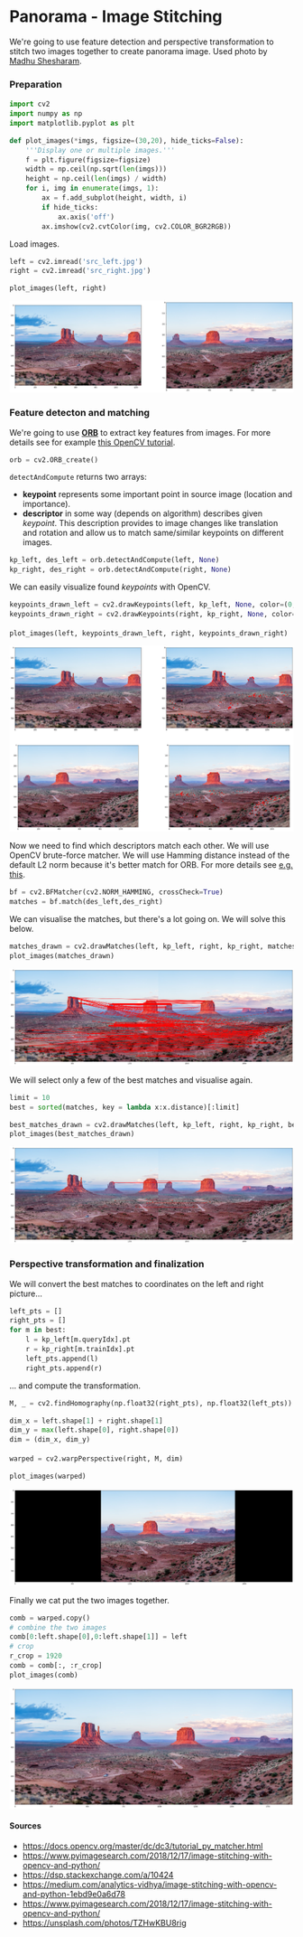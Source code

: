 # Panorama - Image Stitching

We're going to use feature detection and perspective transformation to stitch two images together to create panorama image. Used photo by [Madhu Shesharam](https://unsplash.com/@madhu_shesharam).

### Preparation 


```python
import cv2
import numpy as np
import matplotlib.pyplot as plt
```


```python
def plot_images(*imgs, figsize=(30,20), hide_ticks=False):
    '''Display one or multiple images.'''
    f = plt.figure(figsize=figsize)
    width = np.ceil(np.sqrt(len(imgs)))
    height = np.ceil(len(imgs) / width)
    for i, img in enumerate(imgs, 1):
        ax = f.add_subplot(height, width, i)
        if hide_ticks:
            ax.axis('off')
        ax.imshow(cv2.cvtColor(img, cv2.COLOR_BGR2RGB))
```

Load images.


```python
left = cv2.imread('src_left.jpg')
right = cv2.imread('src_right.jpg')
```


```python
plot_images(left, right)
```


![png](panorama_files/panorama_7_0.png)


### Feature detecton and matching

We're going to use **[ORB](https://en.wikipedia.org/wiki/Oriented_FAST_and_rotated_BRIEF)** to extract key features from images. For more details see for example [this OpenCV tutorial](https://docs.opencv.org/3.4/d1/d89/tutorial_py_orb.html).


```python
orb = cv2.ORB_create()
```

`detectAndCompute` returns two arrays:

- **keypoint** represents some important point in source image (location and importance). 
- **descriptor** in some way (depends on algorithm) describes given *keypoint*. This description provides to image changes like translation and rotation and allow us to match same/similar keypoints on different images.


```python
kp_left, des_left = orb.detectAndCompute(left, None)
kp_right, des_right = orb.detectAndCompute(right, None)
```

We can easily visualize found *keypoints* with OpenCV.


```python
keypoints_drawn_left = cv2.drawKeypoints(left, kp_left, None, color=(0, 0, 255))
keypoints_drawn_right = cv2.drawKeypoints(right, kp_right, None, color=(0, 0, 255))

plot_images(left, keypoints_drawn_left, right, keypoints_drawn_right)
```


![png](panorama_files/panorama_14_0.png)


Now we need to find which descriptors match each other. We will use OpenCV brute-force matcher. We will use Hamming distance instead of the default L2 norm because it's better match for ORB. For more details see [e.g. this](https://docs.opencv.org/master/dc/dc3/tutorial_py_matcher.html).


```python
bf = cv2.BFMatcher(cv2.NORM_HAMMING, crossCheck=True)
matches = bf.match(des_left,des_right)
```

We can visualise the matches, but there's a lot going on. We will solve this below.


```python
matches_drawn = cv2.drawMatches(left, kp_left, right, kp_right, matches, None, matchColor=(0,0,255), flags=cv2.DRAW_MATCHES_FLAGS_NOT_DRAW_SINGLE_POINTS)
plot_images(matches_drawn)
```


![png](panorama_files/panorama_18_0.png)


We will select only a few of the best matches and visualise again.


```python
limit = 10
best = sorted(matches, key = lambda x:x.distance)[:limit]
```


```python
best_matches_drawn = cv2.drawMatches(left, kp_left, right, kp_right, best, None, matchColor=(0,0,255), flags=cv2.DRAW_MATCHES_FLAGS_NOT_DRAW_SINGLE_POINTS)
plot_images(best_matches_drawn)
```


![png](panorama_files/panorama_21_0.png)


### Perspective transformation and finalization

We will convert the best matches to coordinates on the left and right picture...


```python
left_pts = []
right_pts = []
for m in best:
    l = kp_left[m.queryIdx].pt
    r = kp_right[m.trainIdx].pt
    left_pts.append(l)
    right_pts.append(r)
```

... and compute the transformation.


```python
M, _ = cv2.findHomography(np.float32(right_pts), np.float32(left_pts))
```


```python
dim_x = left.shape[1] + right.shape[1]
dim_y = max(left.shape[0], right.shape[0])
dim = (dim_x, dim_y)

warped = cv2.warpPerspective(right, M, dim)
```


```python
plot_images(warped)
```


![png](panorama_files/panorama_28_0.png)


Finally we cat put the two images together.


```python
comb = warped.copy()
# combine the two images
comb[0:left.shape[0],0:left.shape[1]] = left
# crop
r_crop = 1920
comb = comb[:, :r_crop]
plot_images(comb)
```


![png](panorama_files/panorama_30_0.png)


#### Sources

- https://docs.opencv.org/master/dc/dc3/tutorial_py_matcher.html
- https://www.pyimagesearch.com/2018/12/17/image-stitching-with-opencv-and-python/
- https://dsp.stackexchange.com/a/10424
- https://medium.com/analytics-vidhya/image-stitching-with-opencv-and-python-1ebd9e0a6d78
- https://www.pyimagesearch.com/2018/12/17/image-stitching-with-opencv-and-python/
- https://unsplash.com/photos/TZHwKBU8rig
